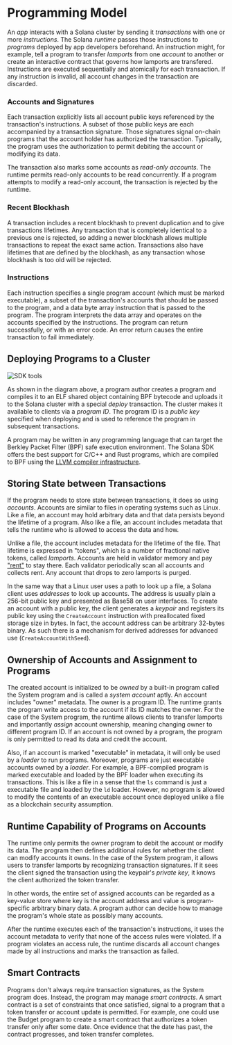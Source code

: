 # Programming Model

An _app_ interacts with a Solana cluster by sending it _transactions_ with one or more _instructions_. The Solana _runtime_ passes those instructions to _programs_ deployed by app developers beforehand. An instruction might, for example, tell a program to transfer _lamports_ from one _account_ to another or create an interactive contract that governs how lamports are transfered. Instructions are executed sequentially and atomically for each transaction. If any instruction is invalid, all account changes in the transaction are discarded.

### Accounts and Signatures

Each transaction explicitly lists all account public keys referenced by the transaction's instructions. A subset of those public keys are each accompanied by a transaction signature. Those signatures signal on-chain programs that the account holder has authorized the transaction. Typically, the program uses the authorization to permit debiting the account or modifying its data.

The transaction also marks some accounts as _read-only accounts_. The runtime permits read-only accounts to be read concurrently. If a program attempts to modify a read-only account, the transaction is rejected by the runtime.

### Recent Blockhash

A transaction includes a recent blockhash to prevent duplication and to give transactions lifetimes. Any transaction that is completely identical to a previous one is rejected, so adding a newer blockhash allows multiple transactions to repeat the exact same action. Transactions also have lifetimes that are defined by the blockhash, as any transaction whose blockhash is too old will be rejected.

### Instructions

Each instruction specifies a single program account \(which must be marked executable\), a subset of the transaction's accounts that should be passed to the program, and a data byte array instruction that is passed to the program. The program interprets the data array and operates on the accounts specified by the instructions. The program can return successfully, or with an error code. An error return causes the entire transaction to fail immediately.

## Deploying Programs to a Cluster

![SDK tools](../.gitbook/assets/sdk-tools.svg)

As shown in the diagram above, a program author creates a program and compiles it to an ELF shared object containing BPF bytecode and uploads it to the Solana cluster with a special _deploy_ transaction. The cluster makes it available to clients via a _program ID_. The program ID is a _public key_ specified when deploying and is used to reference the program in subsequent transactions.

A program may be written in any programming language that can target the Berkley Packet Filter \(BPF\) safe execution environment. The Solana SDK offers the best support for C/C++ and Rust programs, which are compiled to BPF using the [LLVM compiler infrastructure](https://llvm.org).

## Storing State between Transactions

If the program needs to store state between transactions, it does so using _accounts_. Accounts are similar to files in operating systems such as Linux. Like a file, an account may hold arbitrary data and that data persists beyond the lifetime of a program. Also like a file, an account includes metadata that tells the runtime who is allowed to access the data and how.

Unlike a file, the account includes metadata for the lifetime of the file. That lifetime is expressed in "tokens", which is a number of fractional native tokens, called _lamports_. Accounts are held in validator memory and pay ["rent"](apps/rent.d) to stay there. Each validator periodically scan all accounts and collects rent. Any account that drops to zero lamports is purged.

In the same way that a Linux user uses a path to look up a file, a Solana client uses _addresses_ to look up accounts. The address is usually plain a 256-bit public key and presented as Base58 on user interfaces. To create an account with a public key, the client generates a _keypair_ and registers its public key using the `CreateAccount` instruction with preallocated fixed storage size in bytes. In fact, the account address can be arbitrary 32-bytes binary. As such there is a mechanism for derived addresses for advanced use (`CreateAccountWithSeed`).

## Ownership of Accounts and Assignment to Programs

The created account is initialized to be _owned_ by a built-in program called the System program and is called a _system account_ aptly. An account includes "owner" metadata. The owner is a program ID. The runtime grants the program write access to the account if its ID matches the owner. For the case of the System program, the runtime allows clients to transfer lamports and importantly _assign_ account ownership, meaning changing owner to different program ID. If an account is not owned by a program, the program is only permitted to read its data and credit the account.

Also, if an account is marked "executable" in metadata, it will only be used by a _loader_ to run programs. Moreover, programs are just executable accounts owned by a _loader_. For example, a BPF-compiled program is marked executable and loaded by the BPF loader when executing its transactions. This is like a file in a sense that the `ls` command is just a executable file and loaded by the `ld` loader. However, no program is allowed to modify the contents of an executable account once deployed unlike a file as a blockchain security assumption.

## Runtime Capability of Programs on Accounts

The runtime only permits the owner program to debit the account or modify its data. The program then defines additional rules for whether the client can modify accounts it owns. In the case of the System program, it allows users to transfer lamports by recognizing transaction signatures. If it sees the client signed the transaction using the keypair's _private key_, it knows the client authorized the token transfer.

In other words, the entire set of assigned accounts can be regarded as a key-value store where key is the account address and value is program-specific arbitrary binary data. A program author can decide how to manage the program's whole state as possibly many accounts.

After the runtime executes each of the transaction's instructions, it uses the account metadata to verify that none of the access rules were violated. If a program violates an access rule, the runtime discards all account changes made by all instructions and marks the transaction as failed.

## Smart Contracts

Programs don't always require transaction signatures, as the System program does. Instead, the program may manage _smart contracts_. A smart contract is a set of constraints that once satisfied, signal to a program that a token transfer or account update is permitted. For example, one could use the Budget program to create a smart contract that authorizes a token transfer only after some date. Once evidence that the date has past, the contract progresses, and token transfer completes.


